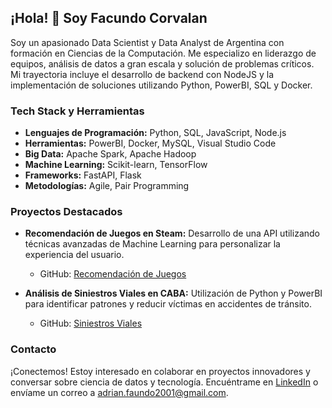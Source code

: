 ## ¡Hola! 👋 Soy Facundo Corvalan

Soy un apasionado Data Scientist y Data Analyst de Argentina con formación en Ciencias de la Computación. Me especializo en liderazgo de equipos, análisis de datos a gran escala y solución de problemas críticos. Mi trayectoria incluye el desarrollo de backend con NodeJS y la implementación de soluciones utilizando Python, PowerBI, SQL y Docker.

### Tech Stack y Herramientas
- **Lenguajes de Programación:** Python, SQL, JavaScript, Node.js
- **Herramientas:** PowerBI, Docker, MySQL, Visual Studio Code
- **Big Data:** Apache Spark, Apache Hadoop
- **Machine Learning:** Scikit-learn, TensorFlow
- **Frameworks:** FastAPI, Flask
- **Metodologías:** Agile, Pair Programming

### Proyectos Destacados
- **Recomendación de Juegos en Steam:** Desarrollo de una API utilizando técnicas avanzadas de Machine Learning para personalizar la experiencia del usuario.
  - GitHub: [Recomendación de Juegos](https://github.com/facu-corvalan/Recomendacion_de_juegos)
  
- **Análisis de Siniestros Viales en CABA:** Utilización de Python y PowerBI para identificar patrones y reducir víctimas en accidentes de tránsito.
  - GitHub: [Siniestros Viales](https://github.com/facu-corvalan/Siniestros_viales)

### Contacto
¡Conectemos! Estoy interesado en colaborar en proyectos innovadores y conversar sobre ciencia de datos y tecnología. Encuéntrame en [LinkedIn](https://www.linkedin.com/in/facundo-corvalan) o envíame un correo a adrian.faundo2001@gmail.com.
